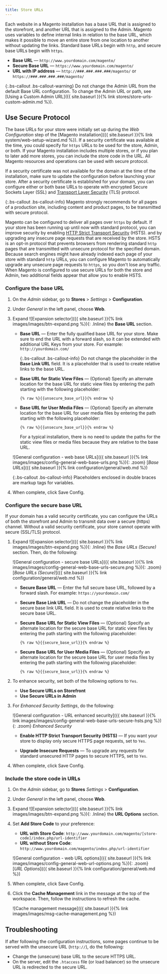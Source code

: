 ```yaml
---
title: Store URLs
---
```


Each website in a Magento installation has a base URL that is assigned to the storefront, and another URL that is assigned to the Admin. Magento uses variables to define internal links in relation to the base URL, which makes it possible to move an entire store from one location to another without updating the links. Standard base URLs begin with `http`, and secure base URLs begin with `https`.

- **Base URL** — `http://www.yourdomain.com/magento/`
- **Secure Base URL** — `https://www.yourdomain.com/magento/`
- **URL with IP address** — `http://###.###.###.###/magento/` or `https://###.###.###.###/magento/`

{:.bs-callout .bs-callout-warning}
Do not change the Admin URL from the default Base URL configuration. To change the Admin URL or path, see [Using a Custom Admin URL]({{ site.baseurl }}{% link stores/store-urls-custom-admin.md %}).

## Use Secure Protocol

The base URLs for your store were initially set up during the _Web Configuration_ step of the [Magento installation]({{ site.baseurl }}{% link system/web-setup-wizard.md %}). If a security certificate was available at the time, you could specify for `https` URLs to be used for the store, Admin, or both. If your Magento installation includes multiple stores, or if you plan to later add more stores, you can include the store code in the URL. All Magento resources and operations can be used with secure protocol.

If a security certificate was not available for the domain at the time of the installation, make sure to update the configuration before launching your store. After a security certificate is established for your domain, you can configure either or both base URLs to operate with encrypted Secure Sockets Layer (SSL) and [Transport Layer Security][1] (TLS) protocol.

{:.bs-callout .bs-callout-info}
Magento strongly recommends for all pages of a production site, including content and product pages, to be transmitted with secure protocol.

Magento can be configured to deliver all pages over `https` by default. If your store has been running up until now with standard protocol, you can improve security by enabling [HTTP Strict Transport Security][2] (HSTS). and by upgrading any insecure page requests that are received by the store. HSTS is an opt-in protocol that prevents browsers from rendering standard `http` pages that are transmitted with unsecure protocol for the specified domain. Because search engines might have already indexed each page of your store with standard `http` URLs, you can configure Magento to automatically upgrade any unsecure page requests to `https`, so you don't lose any traffic. When Magento is configured to use secure URLs for both the store and Admin, two additional fields appear that allow you to enable HSTS.

### Configure the base URL

1. On the _Admin_ sidebar, go to **Stores** > _Settings_ > **Configuration**.

1. Under _General_ in the left panel, choose **Web**.

1. Expand ![Expansion selector]({{ site.baseurl }}{% link images/images/btn-expand.png %}){: .Inline} the **Base URL** section.

    - **Base URL** — Enter the fully qualified base URL for your store. Make sure to end the URL with a forward slash, so it can be extended with additional URL Keys from your store. For example: `http://yourdomain.com/`

       {:.bs-callout .bs-callout-info}
       Do not change the placeholder in the **Base Link URL** field. It is a placeholder that is used to create relative links to the base URL.

    - **Base URL for Static View Files** — (Optional) Specify an alternate location for the base URL for static view files by entering the path starting with the following placeholder:

        `{% raw %}{{unsecure_base_url}}{% endraw %}`

    - **Base URL for User Media Files** — (Optional) Specify an alternate location for the base URL for user media files by entering the path starting with the following placeholder:

        `{% raw %}{{unsecure_base_url}}{% endraw %}`

       For a typical installation, there is no need to update the paths for the static view files or media files because they are relative to the base URL.

    ![General configuration - web base URLs]({{ site.baseurl }}{% link images/images/config-general-web-base-urls.png %}){: .zoom} 
    [_Base URLs_]({{ site.baseurl }}{% link configuration/general/web.md %})

    {:.bs-callout .bs-callout-info}
    Placeholders enclosed in double braces are markup tags for variables.

1. When complete, click <span class="btn">Save Config</span>.

### Configure the secure base URL

If your domain has a valid security certificate, you can configure the URLs of both the storefront and Admin to transmit data over a secure (https) channel. Without a valid security certificate, your store cannot operate with secure (SSL/TLS) protocol.

1. Expand ![Expansion selector]({{ site.baseurl }}{% link images/images/btn-expand.png %}){: .Inline} the _Base URLs (Secure)_ section. Then, do the following:

    ![General configuration - secure base URLs]({{ site.baseurl }}{% link images/images/config-general-web-base-urls-secure.png %}){: .zoom}
    [_Base URLs (Secure)_]({{ site.baseurl }}{% link configuration/general/web.md %})

    - **Secure Base URL** — Enter the full secure base URL, followed by a forward slash. For example: `https://yourdomain.com/`

    - **Secure Base Link URL** — Do not change the placeholder in the secure base link URL field. It is used to create relative links to the secure base URL.

    - **Secure Base URL for Static View Files** — (Optional) Specify an alternate location for the secure base URL for static view files by entering the path starting with the following placeholder:

        `{% raw %}{{secure_base_url}}{% endraw %}`

    - **Secure Base URL for User Media Files** — (Optional) Specify an alternate location for the secure base URL for user media files by entering the path starting with the following placeholder:

        `{% raw %}{{secure_base_url}}{% endraw %}`

1. To enhance security, set both of the following options to `Yes`.

    - **Use Secure URLs on Storefront**
    - **Use Secure URLs in Admin**

1. For _Enhanced Security Settings_, do the following:

    ![General configuration - URL enhanced security]({{ site.baseurl }}{% link images/images/config-general-web-base-urls-secure-hsts.png %}){: .zoom}
    _Enhanced Security_

    - **Enable HTTP Strict Transport Security (HSTS)** — If you want your store to display only secure HTTPS page requests, set to `Yes`.

    - **Upgrade Insecure Requests** — To upgrade any requests for standard unsecured HTTP pages to secure HTTPS, set to `Yes`.

1. When complete, click <span class="btn">Save Config</span>.

### Include the store code in URLs

1. On the _Admin_ sidebar, go to **Stores** _Settings_ > **Configuration**.

1. Under _General_ in the left panel, choose **Web**.

1. Expand ![Expansion selector]({{ site.baseurl }}{% link images/images/btn-expand.png %}){: .Inline} the **URL Options** section.

1. Set **Add Store Code** to your preference:

    - **URL with Store Code**: `http://www.yourdomain.com/magento/[store-code]/index.php/url-identifier`
    - **URL without Store Code**: `http://www.yourdomain.com/magento/index.php/url-identifier`

    ![General configuration - web URL options]({{ site.baseurl }}{% link images/images/config-general-web-url-options.png %}){: .zoom}
    [_URL Options_]({{ site.baseurl }}{% link configuration/general/web.md %})

1. When complete, click <span class="btn">Save Config</span>.

1. Click the **Cache Management** link in the message at the top of the workspace. Then, follow the instructions to refresh the cache.

    ![Cache management message]({{ site.baseurl }}{% link images/images/msg-cache-management.png %})

## Troubleshooting

If after following the configuration instructions, some pages continue to be served with the unsecure URL (`http://`), do the following:

- Change the (unsecure) base URL to the secure HTTPS URL.
- On the server, edit the `.htaccess` file (or load balancer) so the unsecure URL is redirected to the secure URL.

[1]: https://en.wikipedia.org/wiki/Transport_Layer_Security
[2]: https://en.wikipedia.org/wiki/HTTP_Strict_Transport_Security
